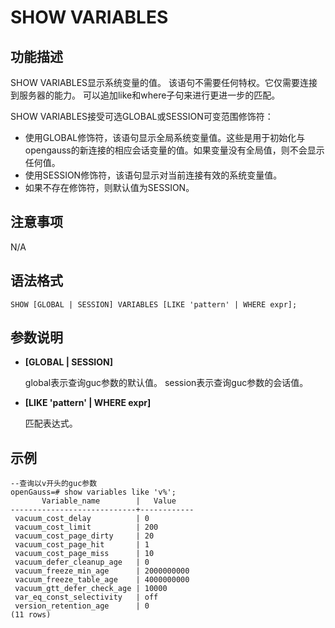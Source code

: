 # SHOW VARIABLES

## 功能描述<a name="zh-cn_topic_0283137542_zh-cn_topic_0237122167_zh-cn_topic_0059778902_s86b6c9741c7741d3976c5e358e8d5486"></a>

SHOW VARIABLES显示系统变量的值。 该语句不需要任何特权。它仅需要连接到服务器的能力。
可以追加like和where子句来进行更进一步的匹配。

SHOW VARIABLES接受可选GLOBAL或SESSION可变范围修饰符：

- 使用GLOBAL修饰符，该语句显示全局系统变量值。这些是用于初始化与opengauss的新连接的相应会话变量的值。如果变量没有全局值，则不会显示任何值。
- 使用SESSION修饰符，该语句显示对当前连接有效的系统变量值。
- 如果不存在修饰符，则默认值为SESSION。

## 注意事项<a name="zh-cn_topic_0283137542_zh-cn_topic_0237122167_zh-cn_topic_0059778902_sdd2da7fe44624eb99ee77013ff96c6bd"></a>

N/A

## 语法格式<a name="zh-cn_topic_0283137542_zh-cn_topic_0237122167_zh-cn_topic_0059778902_se242be9719f44731b261539dbd42d7b9"></a>

```
SHOW [GLOBAL | SESSION] VARIABLES [LIKE 'pattern' | WHERE expr];
```

## 参数说明<a name="zh-cn_topic_0283137542_zh-cn_topic_0237122167_zh-cn_topic_0059778902_s06dfa4f09bfd4e0d9826a80e6a91b0a6"></a>

- **[GLOBAL | SESSION]**

  global表示查询guc参数的默认值。
  session表示查询guc参数的会话值。

- **[LIKE 'pattern' | WHERE expr]**

  匹配表达式。


## 示例<a name="zh-cn_topic_0283137542_zh-cn_topic_0237122167_zh-cn_topic_0059778902_sfff14489321642278317cf06cd89810d"></a>

```
--查询以v开头的guc参数
openGauss=# show variables like 'v%';
       Variable_name        |   Value    
----------------------------+------------
 vacuum_cost_delay          | 0
 vacuum_cost_limit          | 200
 vacuum_cost_page_dirty     | 20
 vacuum_cost_page_hit       | 1
 vacuum_cost_page_miss      | 10
 vacuum_defer_cleanup_age   | 0
 vacuum_freeze_min_age      | 2000000000
 vacuum_freeze_table_age    | 4000000000
 vacuum_gtt_defer_check_age | 10000
 var_eq_const_selectivity   | off
 version_retention_age      | 0
(11 rows)
```
